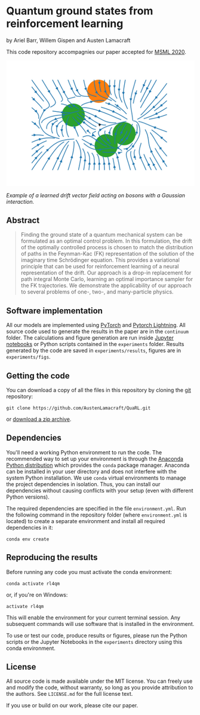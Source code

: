 # Quantum ground states from reinforcement learning

by
Ariel Barr,
Willem Gispen and
Austen Lamacraft

This code repository accompagnies our paper accepted for [MSML 2020](http://www.smartchair.org/hp/MSML2020/).

![](experiments/figures/bosons_vector_field.jpg)

*Example of a learned drift vector field acting on bosons with a Gaussian interaction.*


## Abstract

> Finding the ground state of a quantum mechanical system can be formulated as an optimal control problem. In this formulation, the drift of the optimally controlled process is chosen to match the distribution of paths in the Feynman-Kac (FK) representation of the solution of the imaginary time Schrödinger equation. This provides a variational principle that can be used for reinforcement learning of a neural representation of the drift. Our approach is a drop-in replacement for path integral Monte Carlo, learning an optimal importance sampler for the FK trajectories. We demonstrate the applicability of our approach to several problems of one-, two-, and many-particle physics.


## Software implementation

All our models are implemented using [PyTorch](https://pytorch.org/) and [Pytorch Lightning](https://github.com/PyTorchLightning/pytorch-lightning). All source code used to generate the results in the paper are in
the `continuum` folder.
The calculations and figure generation are run inside
[Jupyter notebooks](http://jupyter.org/) or Python scripts contained in the `experiments` folder.
Results generated by the code are saved in `experiments/results`, figures are in `experiments/figs`.


## Getting the code

You can download a copy of all the files in this repository by cloning the
[git](https://git-scm.com/) repository:

    git clone https://github.com/AustenLamacraft/QuaRL.git

or [download a zip archive](https://github.com/AustenLamacraft/QuaRL/archive/master.zip).


## Dependencies

You'll need a working Python environment to run the code.
The recommended way to set up your environment is through the
[Anaconda Python distribution](https://www.anaconda.com/download/) which
provides the `conda` package manager.
Anaconda can be installed in your user directory and does not interfere with
the system Python installation. We use `conda` virtual environments to manage the project dependencies in
isolation.
Thus, you can install our dependencies without causing conflicts with your
setup (even with different Python versions).



The required dependencies are specified in the file `environment.yml`. Run the following command in the repository folder (where `environment.yml` is located) to create a separate environment and install all required dependencies in it:

    conda env create

## Reproducing the results

Before running any code you must activate the conda environment:

    conda activate rl4qm

or, if you're on Windows:

    activate rl4qm

This will enable the environment for your current terminal session.
Any subsequent commands will use software that is installed in the environment.

To use or test our code, produce results or figures, please run the Python scripts or the Jupyter Notebooks in the `experiments` directory using this conda environment.


## License

All source code is made available under the MIT license. You can freely
use and modify the code, without warranty, so long as you provide attribution
to the authors. See `LICENSE.md` for the full license text.

If you use or build on our work, please cite our paper.
